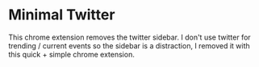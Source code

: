 # Minimal Twitter

This chrome extension removes the twitter sidebar. I don't use twitter for trending / current events so the sidebar is a distraction, I removed it with this quick + simple chrome extension.
